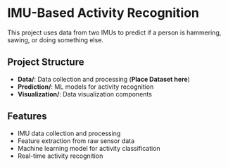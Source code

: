 # IMU-Based Activity Recognition

This project uses data from two IMUs to predict if a person is hammering, sawing, or doing something else.

## Project Structure

- **Data/**: Data collection and processing (**Place Dataset here**)
- **Prediction/**: ML models for activity recognition
- **Visualization/**: Data visualization components

## Features

- IMU data collection and processing
- Feature extraction from raw sensor data
- Machine learning model for activity classification
- Real-time activity recognition 